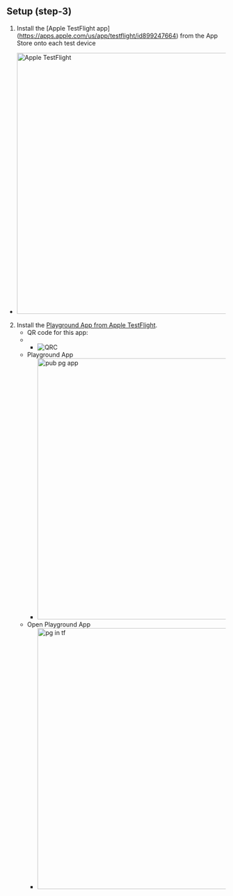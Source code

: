 ## Setup (step-3)

1. Install the [Apple TestFlight app] (https://apps.apple.com/us/app/testflight/id899247664) from the App Store onto each test device
- <img src="img/tf.png" alt="Apple TestFlight" height="600">
2. Install the [Playground App from Apple TestFlight](https://testflight.apple.com/join/H5ShLSZs).
    - QR code for this app:
    -   - ![QRC](https://resources.help.salesforce.com/images/dc4ef4c87a63de6e5434ebb157a42cf8.png)
    - Playground App
        - <img src="img/pub-pg-app.png" alt="pub pg app" height="600">
    - Open Playground App
         - <img src="img/pg-in-tf.png" alt="pg in tf" height="600">
 

 
